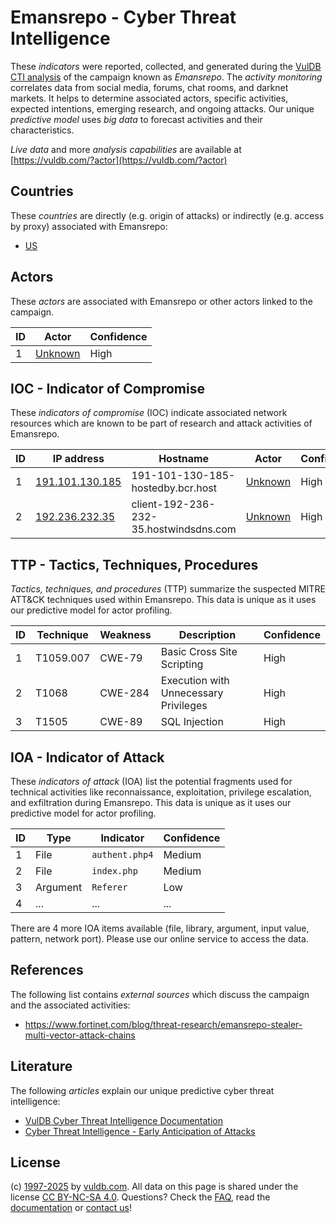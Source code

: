 # Emansrepo - Cyber Threat Intelligence

These _indicators_ were reported, collected, and generated during the [VulDB CTI analysis](https://vuldb.com/?kb.cti) of the campaign known as _Emansrepo_. The _activity monitoring_ correlates data from social media, forums, chat rooms, and darknet markets. It helps to determine associated actors, specific activities, expected intentions, emerging research, and ongoing attacks. Our unique _predictive model_ uses _big data_ to forecast activities and their characteristics.

_Live data_ and more _analysis capabilities_ are available at [https://vuldb.com/?actor](https://vuldb.com/?actor)

## Countries

These _countries_ are directly (e.g. origin of attacks) or indirectly (e.g. access by proxy) associated with Emansrepo:

* [US](https://vuldb.com/?country.us)

## Actors

These _actors_ are associated with Emansrepo or other actors linked to the campaign.

ID | Actor | Confidence
-- | ----- | ----------
1 | [Unknown](https://vuldb.com/?actor.unknown) | High

## IOC - Indicator of Compromise

These _indicators of compromise_ (IOC) indicate associated network resources which are known to be part of research and attack activities of Emansrepo.

ID | IP address | Hostname | Actor | Confidence
-- | ---------- | -------- | ----- | ----------
1 | [191.101.130.185](https://vuldb.com/?ip.191.101.130.185) | 191-101-130-185-hostedby.bcr.host | [Unknown](https://vuldb.com/?actor.unknown) | High
2 | [192.236.232.35](https://vuldb.com/?ip.192.236.232.35) | client-192-236-232-35.hostwindsdns.com | [Unknown](https://vuldb.com/?actor.unknown) | High

## TTP - Tactics, Techniques, Procedures

_Tactics, techniques, and procedures_ (TTP) summarize the suspected MITRE ATT&CK techniques used within Emansrepo. This data is unique as it uses our predictive model for actor profiling.

ID | Technique | Weakness | Description | Confidence
-- | --------- | -------- | ----------- | ----------
1 | T1059.007 | CWE-79 | Basic Cross Site Scripting | High
2 | T1068 | CWE-284 | Execution with Unnecessary Privileges | High
3 | T1505 | CWE-89 | SQL Injection | High

## IOA - Indicator of Attack

These _indicators of attack_ (IOA) list the potential fragments used for technical activities like reconnaissance, exploitation, privilege escalation, and exfiltration during Emansrepo. This data is unique as it uses our predictive model for actor profiling.

ID | Type | Indicator | Confidence
-- | ---- | --------- | ----------
1 | File | `authent.php4` | Medium
2 | File | `index.php` | Medium
3 | Argument | `Referer` | Low
4 | ... | ... | ...

There are 4 more IOA items available (file, library, argument, input value, pattern, network port). Please use our online service to access the data.

## References

The following list contains _external sources_ which discuss the campaign and the associated activities:

* https://www.fortinet.com/blog/threat-research/emansrepo-stealer-multi-vector-attack-chains

## Literature

The following _articles_ explain our unique predictive cyber threat intelligence:

* [VulDB Cyber Threat Intelligence Documentation](https://vuldb.com/?kb.cti)
* [Cyber Threat Intelligence - Early Anticipation of Attacks](https://www.scip.ch/en/?labs.20201022)

## License

(c) [1997-2025](https://vuldb.com/?kb.changelog) by [vuldb.com](https://vuldb.com/?kb.about). All data on this page is shared under the license [CC BY-NC-SA 4.0](https://creativecommons.org/licenses/by-nc-sa/4.0/). Questions? Check the [FAQ](https://vuldb.com/?kb.faq), read the [documentation](https://vuldb.com/?kb) or [contact us](https://vuldb.com/?contact)!
